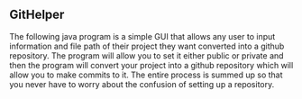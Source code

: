 ## GitHelper

The following java program is a simple GUI that allows any user to input information and file path of their project they want converted into a github repository. The program will allow you to set it either public or private and then the program will convert your project into a github repository which will allow you to make commits to it. The entire process is summed up so that you never have to worry about the confusion of setting up a repository.
